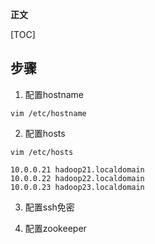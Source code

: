 **正文**

[TOC]

## 步骤
1. 配置hostname
```shell
vim /etc/hostname
```

2. 配置hosts
```shell
vim /etc/hosts

10.0.0.21 hadoop21.localdomain
10.0.0.22 hadoop22.localdomain
10.0.0.23 hadoop23.localdomain
```

3. 配置ssh免密


4. 配置zookeeper


